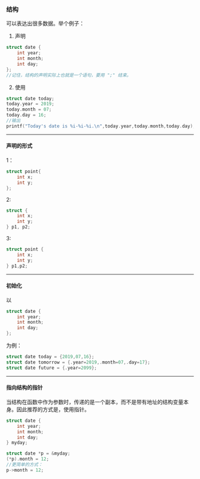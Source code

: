 ### 结构

可以表达出很多数据。举个例子：

1. 声明

```c
struct date {
	int year;
	int month;
	int day;
};
//记住，结构的声明实际上也就是一个语句，要用 ";" 结束。
```

2. 使用

```c
struct date today;
today.year = 2019;
today.month = 07;
today.day = 16;
//输出
printf("Today's date is %i-%i-%i.\n",today.year,today.month,today.day);
```

---

#### 声明的形式

1：

```c
struct point{
	int x;
	int y;
};
```

2:

```c
struct {
	int x;
	int y;
} p1, p2;
```

3:

```c
struct point {
	int x;
	int y;
} p1,p2;
```

---

#### 初始化

以

```c
struct date {
	int year;
	int month;
	int day;
};
```

为例：

```c
struct date today = {2019,07,16};
struct date tomorrow = {.year=2019,.month=07,.day=17};
struct date future = {.year=2099};
```

---

#### 指向结构的指针

当结构在函数中作为参数时，传递的是一个副本，而不是带有地址的结构变量本身。因此推荐的方式是，使用指针。

```c
struct date {
	int year;
	int month;
	int day;
} myday;

struct date *p = &myday;
(*p).month = 12;
//更简单的方式：
p->month = 12;
```

